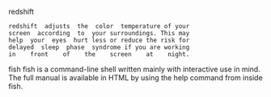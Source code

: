 redshift

    redshift  adjusts  the  color  temperature of your
    screen  according  to  your surroundings. This may
    help  your  eyes  hurt less or reduce the risk for
    delayed  sleep  phase  syndrome if you are working
    in    front    of    the    screen    at    night.
    

fish
    fish  is  a command-line shell written mainly with
    interactive  use  in  mind.  The  full  manual  is
    available  in  HTML by using the help command from
    inside fish.
